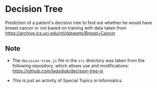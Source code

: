 # Decision Tree

Prediction of a patient's decision tree to find out whether he would have breast cancer or not based on training with data taken from <https://archive.ics.uci.edu/ml/datasets/Breast+Cancer>

## Note
- The `decision-tree.js` file in the `src` directory was taken from the following repository, which allows use and modifications: <https://github.com/lagodiuk/decision-tree-js>

- This is just an activity of Special Topics in Informatics.